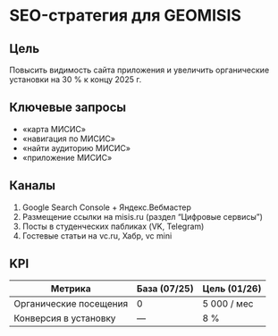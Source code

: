 # SEO-стратегия для GEOMISIS

## Цель
Повысить видимость сайта приложения и увеличить органические установки на 30 % к концу 2025 г.

## Ключевые запросы
- «карта МИСИС»
- «навигация по МИСИС»
- «найти аудиторию МИСИС»
- «приложение МИСИС»

## Каналы
1. Google Search Console + Яндекс.Вебмастер  
2. Размещение ссылки на misis.ru (раздел “Цифровые сервисы”)  
3. Посты в студенческих пабликах (VK, Telegram)  
4. Гостевые статьи на vc.ru, Хабр, vc mini

## KPI
| Метрика | База (07/25) | Цель (01/26) |
|---------|--------------|--------------|
| Органические посещения | 0 | 5 000 / мес |
| Конверсия в установку | — | 8 % |
